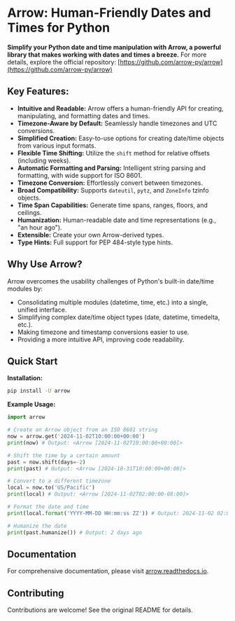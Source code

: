 # Arrow: Human-Friendly Dates and Times for Python

**Simplify your Python date and time manipulation with Arrow, a powerful library that makes working with dates and times a breeze.**  For more details, explore the official repository: [https://github.com/arrow-py/arrow](https://github.com/arrow-py/arrow)

## Key Features:

*   **Intuitive and Readable:**  Arrow offers a human-friendly API for creating, manipulating, and formatting dates and times.
*   **Timezone-Aware by Default:**  Seamlessly handle timezones and UTC conversions.
*   **Simplified Creation:**  Easy-to-use options for creating date/time objects from various input formats.
*   **Flexible Time Shifting:**  Utilize the `shift` method for relative offsets (including weeks).
*   **Automatic Formatting and Parsing:**  Intelligent string parsing and formatting, with wide support for ISO 8601.
*   **Timezone Conversion:** Effortlessly convert between timezones.
*   **Broad Compatibility:**  Supports `dateutil`, `pytz`, and `ZoneInfo` tzinfo objects.
*   **Time Span Capabilities:** Generate time spans, ranges, floors, and ceilings.
*   **Humanization:** Human-readable date and time representations (e.g., "an hour ago").
*   **Extensible:**  Create your own Arrow-derived types.
*   **Type Hints:**  Full support for PEP 484-style type hints.

## Why Use Arrow?

Arrow overcomes the usability challenges of Python's built-in date/time modules by:

*   Consolidating multiple modules (datetime, time, etc.) into a single, unified interface.
*   Simplifying complex date/time object types (date, datetime, timedelta, etc.).
*   Making timezone and timestamp conversions easier to use.
*   Providing a more intuitive API, improving code readability.

## Quick Start

**Installation:**

```bash
pip install -U arrow
```

**Example Usage:**

```python
import arrow

# Create an Arrow object from an ISO 8601 string
now = arrow.get('2024-11-02T10:00:00+00:00')
print(now) # Output: <Arrow [2024-11-02T10:00:00+00:00]>

# Shift the time by a certain amount
past = now.shift(days=-2)
print(past) # Output: <Arrow [2024-10-31T10:00:00+00:00]>

# Convert to a different timezone
local = now.to('US/Pacific')
print(local) # Output: <Arrow [2024-11-02T02:00:00-08:00]>

# Format the date and time
print(local.format('YYYY-MM-DD HH:mm:ss ZZ')) # Output: 2024-11-02 02:00:00 -08:00

# Humanize the date
print(past.humanize()) # Output: 2 days ago
```

## Documentation

For comprehensive documentation, please visit [arrow.readthedocs.io](https://arrow.readthedocs.io).

## Contributing

Contributions are welcome! See the original README for details.